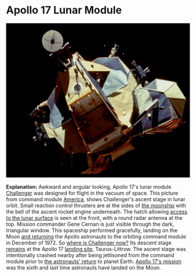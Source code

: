 # Apollo 17 Lunar Module

![as17-149-22859c41.jpeg](Apollo%2017%20Lunar%20Module.assets/as17-149-22859c41.jpeg)

**Explanation:**  Awkward and angular looking, Apollo 17's lunar module [Challenger](http://nssdc.gsfc.nasa.gov/nmc/tmp/1972-096C.html) was designed for flight in the vacuum of space. This picture from command module [America](http://nssdc.gsfc.nasa.gov/nmc/tmp/1972-096A.html), shows Challenger's ascent stage in lunar orbit. Small reaction control thrusters are at the sides of [the moonship](http://users.specdata.com/home/pullo/lm_mis1.htm) with the bell of the ascent rocket engine underneath. The hatch allowing [access to the lunar surface](http://www.hq.nasa.gov/alsj/a17/a17main.html) is seen at the front, with a round radar antenna at the top. Mission commander Gene Cernan is just visible through the dark, triangular window. This spaceship performed gracefully, landing on the Moon [and returning](http://nssdc.gsfc.nasa.gov/movie/as17_liftoff2.mov) the Apollo astronauts to the orbiting command module in December of 1972. So [where is Challenger now?](http://nssdc.gsfc.nasa.gov/planetary/lunar/apolloloc.html) Its descent stage [remains](http://www.boulder.swri.edu/~durda/Apollo/ls_17_5aa.html) at the Apollo 17 [landing site](http://www.boulder.swri.edu/~durda/Apollo/landing_sites.html), Taurus-Littrow. The ascent stage was intentionally crashed nearby after being jettisoned from the command module prior to [the astronauts' return](http://www.hq.nasa.gov/alsj/a17/a17.homeward.html) to planet Earth. [Apollo 17's mission](https://apod.nasa.gov/apod/ap051210.html) was the sixth and last time astronauts have landed on the Moon.

